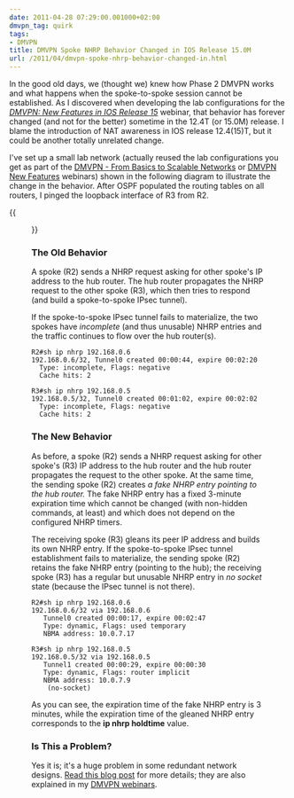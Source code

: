 ```yaml
---
date: 2011-04-28 07:29:00.001000+02:00
dmvpn_tag: quirk
tags:
- DMVPN
title: DMVPN Spoke NHRP Behavior Changed in IOS Release 15.0M
url: /2011/04/dmvpn-spoke-nhrp-behavior-changed-in.html
---
```

In the good old days, we (thought we) knew how Phase 2 DMVPN works and what happens when the spoke-to-spoke session cannot be established. As I discovered when developing the lab configurations for the [*DMVPN: New Features in IOS Release 15*](https://www.ipspace.net/DMVPN150) webinar, that behavior has forever changed (and not for the better) sometime in the 12.4T (or 15.0M) release. I blame the introduction of NAT awareness in IOS release 12.4(15)T, but it could be another totally unrelated change.
<!--more-->
I've set up a small lab network (actually reused the lab configurations you get as part of the [DMVPN - From Basics to Scalable Networks](https://www.ipspace.net/DMVPN:_From_Basics_to_Scalable_Networks) or [DMVPN New Features](https://www.ipspace.net/DMVPN_New_Features) webinars) shown in the following diagram to illustrate the change in the behavior. After OSPF populated the routing tables on all routers, I pinged the loopback interface of R3 from R2.

{{<figure src="s1600-DMVPN_NHRP_Lab.png">}}

### The Old Behavior

A spoke (R2) sends a NHRP request asking for other spoke's IP address to the hub router. The hub router propagates the NHRP request to the other spoke (R3), which then tries to respond (and build a spoke-to-spoke IPsec tunnel).

If the spoke-to-spoke IPsec tunnel fails to materialize, the two spokes have *incomplete* (and thus unusable) NHRP entries and the traffic continues to flow over the hub router(s).

``` code
R2#sh ip nhrp 192.168.0.6
192.168.0.6/32, Tunnel0 created 00:00:44, expire 00:02:20
  Type: incomplete, Flags: negative
  Cache hits: 2
```

``` code
R3#sh ip nhrp 192.168.0.5
192.168.0.5/32, Tunnel0 created 00:01:02, expire 00:02:02
  Type: incomplete, Flags: negative
  Cache hits: 2
```

### The New Behavior

As before, a spoke (R2) sends a NHRP request asking for other spoke's (R3) IP address to the hub router and the hub router propagates the request to the other spoke. At the same time, the sending spoke (R2) creates *a fake NHRP entry pointing to the hub router.* The fake NHRP entry has a fixed 3-minute expiration time which cannot be changed (with non-hidden commands, at least) and which does not depend on the configured NHRP timers.

The receiving spoke (R3) gleans its peer IP address and builds its own NHRP entry. If the spoke-to-spoke IPsec tunnel establishment fails to materialize, the sending spoke (R2) retains the fake NHRP entry (pointing to the hub); the receiving spoke (R3) has a regular but unusable NHRP entry in *no socket* state (because the IPsec tunnel is not there).

``` code
R2#sh ip nhrp 192.168.0.6
192.168.0.6/32 via 192.168.0.6
   Tunnel0 created 00:00:17, expire 00:02:47
   Type: dynamic, Flags: used temporary
   NBMA address: 10.0.7.17
```

``` code
R3#sh ip nhrp 192.168.0.5
192.168.0.5/32 via 192.168.0.5
   Tunnel1 created 00:00:29, expire 00:00:30
   Type: dynamic, Flags: router implicit
   NBMA address: 10.0.7.9
    (no-socket)
```

As you can see, the expiration time of the fake NHRP entry is 3 minutes, while the expiration time of the gleaned NHRP entry corresponds to the **ip nhrp holdtime** value.

### Is This a Problem?

Yes it is; it's a huge problem in some redundant network designs. [Read this blog post](/2013/04/the-impact-of-changed-nhrp-behavior-in.html) for more details; they are also explained in my [DMVPN webinars](http://www.ipspace.net/DMVPN_trilogy).
